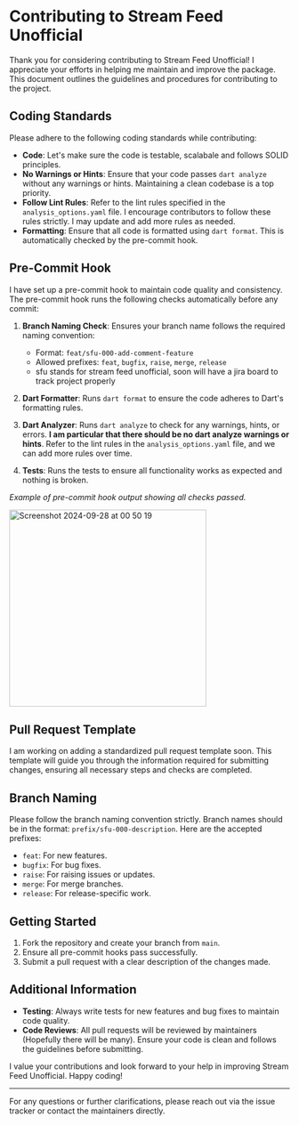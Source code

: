 # Contributing to Stream Feed Unofficial

Thank you for considering contributing to Stream Feed Unofficial! I appreciate your efforts in helping me maintain and improve the package. This document outlines the guidelines and procedures for contributing to the project.

## Coding Standards

Please adhere to the following coding standards while contributing:

- **Code**: Let's make sure the code is testable, scalabale and follows SOLID principles.
- **No Warnings or Hints**: Ensure that your code passes `dart analyze` without any warnings or hints. Maintaining a clean codebase is a top priority.
- **Follow Lint Rules**: Refer to the lint rules specified in the `analysis_options.yaml` file. I encourage contributors to follow these rules strictly. I may update and add more rules as needed.
- **Formatting**: Ensure that all code is formatted using `dart format`. This is automatically checked by the pre-commit hook.


## Pre-Commit Hook

I have set up a pre-commit hook to maintain code quality and consistency. The pre-commit hook runs the following checks automatically before any commit:

1. **Branch Naming Check**: Ensures your branch name follows the required naming convention:  
   - Format: `feat/sfu-000-add-comment-feature`  
   - Allowed prefixes: `feat`, `bugfix`, `raise`, `merge`, `release`
   - sfu stands for stream feed unofficial, soon will have a jira board to track project properly
   
2. **Dart Formatter**: Runs `dart format` to ensure the code adheres to Dart's formatting rules.

3. **Dart Analyzer**: Runs `dart analyze` to check for any warnings, hints, or errors. **I am particular that there should be no dart analyze warnings or hints**. Refer to the lint rules in the `analysis_options.yaml` file, and we can add more rules over time.

4. **Tests**: Runs the tests to ensure all functionality works as expected and nothing is broken.

*Example of pre-commit hook output showing all checks passed.*

<img width="354" alt="Screenshot 2024-09-28 at 00 50 19" src="https://github.com/user-attachments/assets/489ea17c-b960-41f7-88e4-5ad8fa833f54">

## Pull Request Template

I am working on adding a standardized pull request template soon. This template will guide you through the information required for submitting changes, ensuring all necessary steps and checks are completed.

## Branch Naming

Please follow the branch naming convention strictly. Branch names should be in the format: `prefix/sfu-000-description`. Here are the accepted prefixes:
- `feat`: For new features.
- `bugfix`: For bug fixes.
- `raise`: For raising issues or updates.
- `merge`: For merge branches.
- `release`: For release-specific work.

## Getting Started

1. Fork the repository and create your branch from `main`.
2. Ensure all pre-commit hooks pass successfully.
3. Submit a pull request with a clear description of the changes made.

## Additional Information

- **Testing**: Always write tests for new features and bug fixes to maintain code quality.
- **Code Reviews**: All pull requests will be reviewed by maintainers (Hopefully there will be many). Ensure your code is clean and follows the guidelines before submitting.

I value your contributions and look forward to your help in improving Stream Feed Unofficial. Happy coding!

---

For any questions or further clarifications, please reach out via the issue tracker or contact the maintainers directly.

